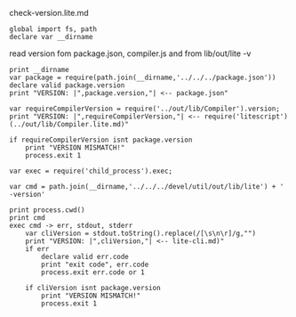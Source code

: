check-version.lite.md

    global import fs, path
    declare var __dirname

read version fom package.json, compiler.js and from lib/out/lite -v 

    print __dirname
    var package = require(path.join(__dirname,'../../../package.json'))
    declare valid package.version
    print "VERSION: |",package.version,"| <-- package.json"

    var requireCompilerVersion = require('../out/lib/Compiler').version;
    print "VERSION: |",requireCompilerVersion,"| <-- require('litescript') (../out/lib/Compiler.lite.md)"

    if requireCompilerVersion isnt package.version
        print "VERSION MISMATCH!"
        process.exit 1

    var exec = require('child_process').exec;

    var cmd = path.join(__dirname,'../../../devel/util/out/lib/lite') + ' -version'

    print process.cwd()
    print cmd
    exec cmd -> err, stdout, stderr
        var cliVersion = stdout.toString().replace(/[\s\n\r]/g,"")
        print "VERSION: |",cliVersion,"| <-- lite-cli.md)"
        if err
            declare valid err.code
            print "exit code", err.code
            process.exit err.code or 1

        if cliVersion isnt package.version
            print "VERSION MISMATCH!"
            process.exit 1

